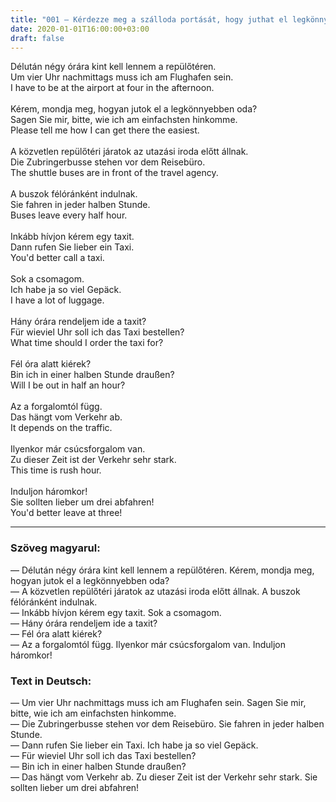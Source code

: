 ```yaml
---
title: "001 — Kérdezze meg a szálloda portását, hogy juthat el legkönnyebben a repülőtérre!"
date: 2020-01-01T16:00:00+03:00
draft: false
---
```


<span class="hu">Délután négy órára kint kell lennem a repülőtéren.</span><br />
<span class="de">Um vier Uhr nachmittags muss ich am Flughafen sein.</span><br />
<span class="en">I have to be at the airport at four in the afternoon.</span><br />
<br />
<span class="hu">Kérem, mondja meg, hogyan jutok el a legkönnyebben oda?</span><br />
<span class="de">Sagen Sie mir, bitte, wie ich am einfachsten hinkomme.</span><br />
<span class="en">Please tell me how I can get there the easiest.</span><br />
<br />
<span class="hu">A közvetlen repülőtéri járatok az utazási iroda előtt állnak.</span><br />
<span class="de">Die Zubringerbusse stehen vor dem Reisebüro.</span><br />
<span class="en">The shuttle buses are in front of the travel agency.</span><br />
<br />
<span class="hu">A buszok félóránként indulnak.</span><br />
<span class="de">Sie fahren in jeder halben Stunde.</span><br />
<span class="en">Buses leave every half hour.</span><br />
<br />
<span class="hu">Inkább hívjon kérem egy taxit.</span><br />
<span class="de">Dann rufen Sie lieber ein Taxi.</span><br />
<span class="en">You'd better call a taxi.</span><br />
<br />
<span class="hu">Sok a csomagom.</span><br />
<span class="de">Ich habe ja so viel Gepäck.</span><br />
<span class="en">I have a lot of luggage.</span><br />
<br />
<span class="hu">Hány órára rendeljem ide a taxit?</span><br />
<span class="de">Für wieviel Uhr soll ich das Taxi bestellen?</span><br />
<span class="en">What time should I order the taxi for?</span><br />
<br />
<span class="hu">Fél óra alatt kiérek?</span><br />
<span class="de">Bin ich in einer halben Stunde draußen?</span><br />
<span class="en">Will I be out in half an hour?</span><br />
<br />
<span class="hu">Az a forgalomtól függ.</span><br />
<span class="de">Das hängt vom Verkehr ab.</span><br />
<span class="en">It depends on the traffic.</span><br />
<br />
<span class="hu">Ilyenkor már csúcsforgalom van.</span><br />
<span class="de">Zu dieser Zeit ist der Verkehr sehr stark.</span><br />
<span class="en">This time is rush hour.</span><br />
<br />
<span class="hu">Induljon háromkor!</span><br />
<span class="de">Sie sollten lieber um drei abfahren!</span><br />
<span class="en">You'd better leave at three!</span><br />

---

<h3 class="hu-big">Szöveg magyarul:</h3>

— Délután négy órára kint kell lennem a repülőtéren. Kérem, mondja meg, hogyan jutok el a legkönnyebben oda?  
— A közvetlen repülőtéri járatok az utazási iroda előtt állnak. A buszok félóránként indulnak.  
— Inkább hívjon kérem egy taxit. Sok a csomagom.  
— Hány órára rendeljem ide a taxit?  
— Fél óra alatt kiérek?  
— Az a forgalomtól függ. Ilyenkor már csúcsforgalom van. Induljon háromkor!

<h3 class="de-big">Text in Deutsch:</h3>

— Um vier Uhr nachmittags muss ich am Flughafen sein. Sagen Sie mir, bitte, wie ich am einfachsten hinkomme.  
— Die Zubringerbusse stehen vor dem Reisebüro. Sie fahren in jeder halben Stunde.  
— Dann rufen Sie lieber ein Taxi. Ich habe ja so viel Gepäck.  
— Für wieviel Uhr soll ich das Taxi bestellen?  
— Bin ich in einer halben Stunde draußen?  
— Das hängt vom Verkehr ab. Zu dieser Zeit ist der Verkehr sehr stark. Sie sollten lieber um drei abfahren!